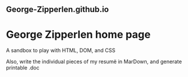 ## George-Zipperlen.github.io
# George Zipperlen home page

A sandbox to play with HTML, DOM, and CSS

Also, write the individual pieces of my resumë in MarDown, and generate printable .doc
